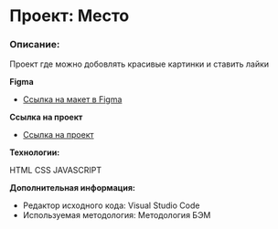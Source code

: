 # Проект: Место

### Oписание: 
Проект где можно добовлять красивые картинки и ставить лайки

**Figma**

* [Ссылка на макет в Figma](https://www.figma.com/file/2cn9N9jSkmxD84oJik7xL7/JavaScript.-Sprint-4?node-id=0%3A1)

**Ссылка на проект** 

* [Ссылка на проект](https://oleseacotorobai.github.io/mesto/)

**Технологии:**

HTML CSS JAVASCRIPT

**Дополнительная информация:**

* Редактор исходного кода: Visual Studio Code
* Используемая методология: Методология БЭМ


